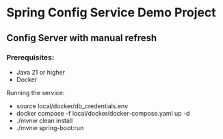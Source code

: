 # Spring Config Service Demo Project

## Config Server with manual refresh

### Prerequisites:
- Java 21 or higher
- Docker

Running the service:
- source local/docker/db_credentials.env
- docker compose -f local/docker/docker-compose.yaml up -d
- ./mvnw clean install
- ./mvnw spring-boot:run